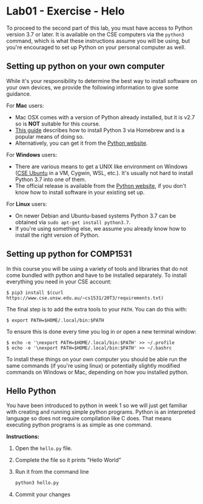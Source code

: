 # Lab01 - Exercise - Helo

To proceed to the second part of this lab, you must have access to Python version 3.7 or later. It is available on the CSE computers via the `python3` command, which is what these instructions assume you will be using, but you're encouraged to set up Python on your personal computer as well.

## Setting up python on your own computer

While it's your responsibility to determine the best way to install software on your own devices, we provide the following information to give some guidance.

For **Mac** users:
 * Mac OSX comes with a version of Python already installed, but it is v2.7 so is **NOT** suitable for this course.
 * [This guide](https://docs.python-guide.org/starting/install3/osx/) describes how to install Python 3 via Homebrew and is a popular means of doing so.
 * Alternatively, you can get it from the [Python website](https://www.python.org/downloads/release/python-374/).

For **Windows** users:
  * There are various means to get a UNIX like environment on Windows ([CSE Ubuntu](http://mirror.cse.unsw.edu.au/pub/cseubuntu-vm/) in a VM, Cygwin, WSL, etc.). It's usually not hard to install Python 3.7 into one of them.
  * The official release is available from the [Python website](https://www.python.org/downloads/release/python-374/), if you don't know how to install software in your existing set up.

For **Linux** users:
  * On newer Debian and Ubuntu-based systems Python 3.7 can be obtained via `sudo apt-get install python3.7`.
  * If you're using something else, we assume you already know how to install the right version of Python.

## Setting up python for COMP1531

In this course you will be using a variety of tools and libraries that do not come bundled with python and have to be installed separately. To install everything you need in your CSE account:

```
$ pip3 install $(curl https://www.cse.unsw.edu.au/~cs1531/20T3/requirements.txt)
```

The final step is to add the extra tools to your `PATH`. You can do this with:

```
$ export PATH=$HOME/.local/bin:$PATH
```

To ensure this is done every time you log in or open a new terminal window:

```
$ echo -e '\nexport PATH=$HOME/.local/bin:$PATH' >> ~/.profile
$ echo -e '\nexport PATH=$HOME/.local/bin:$PATH' >> ~/.bashrc
```

To install these things on your own computer you should be able run the same commands (if you're using linux) or potentially slightly modified commands on Windows or Mac, depending on how you installed python.

## Hello Python

You have been introduced to python in week 1 so we will just get familiar with creating and running simple python programs. Python is an interpreted language so does not require compilation like C does. That means executing python programs is as simple as one command.

**Instructions:**

1. Open the `hello.py` file.
2. Complete the file so it prints "Hello World"
3. Run it from the command line

    ```bash
    python3 hello.py
    ```

4. Commit your changes
